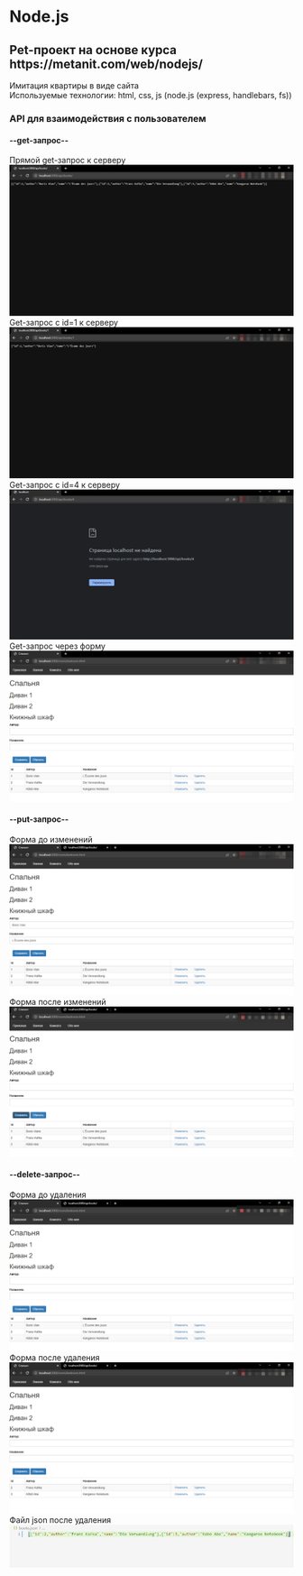 <h1>Node.js</h1>
<h2>Pet-проект на основе курса https://metanit.com/web/nodejs/</h2>
Имитация квартиры в виде сайта<br>
Используемые технологии: html, css, js (node.js (express, handlebars, fs))

<h3>API для взаимодействия с пользователем</h3>
<h4>--get-запрос--</h4>
Прямой get-запрос к серверу <img src="img/api.books/get.png" alt="get request image"/>
Get-запрос с id=1 к серверу <img src="img/api.books/get_1.png" alt="get request id = 1 image"/>
Get-запрос с id=4 к серверу <img src="img/api.books/get_4.png" alt="get request id = 4 image"/>
Get-запрос через форму <img src="/img/api.books/get_form.png" alt="get request on the form image"/>

<h4>--put-запрос--</h4>
Форма до изменений <img src="img/api.books/put1.png" alt="before put request image"/>
Форма после изменений <img src="img/api.books/put2.png" alt="after put request image"/>

<h4>--delete-запрос--</h4>
Форма до удаления <img src="img/api.books/delete1.png" alt="before delete request image"/>
Форма после удаления <img src="img/api.books/delete2.png" alt="before delete request image"/>
Файл json после удаления <img src="img/api.books/delete.fileJson.png" alt="delete request json-file image"/>
